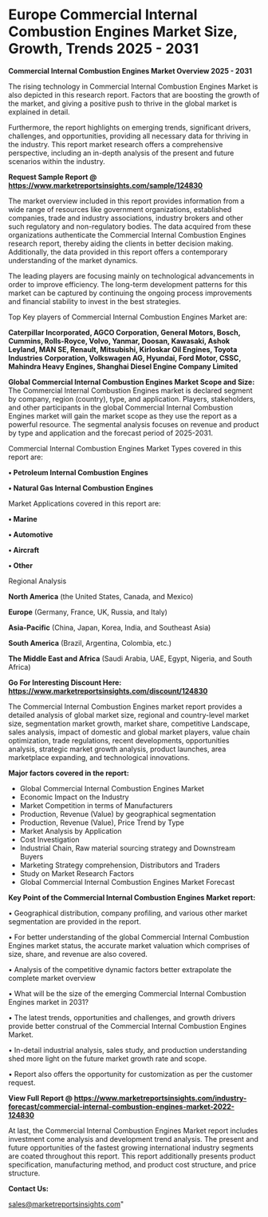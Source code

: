 # Europe Commercial Internal Combustion Engines Market Size, Growth, Trends 2025 - 2031

<Strong> Commercial Internal Combustion Engines Market Overview 2025 - 2031</strong>

The rising technology in Commercial Internal Combustion Engines Market is also depicted in this research report. Factors that are boosting the growth of the market, and giving a positive push to thrive in the global market is explained in detail.

Furthermore, the report highlights on emerging trends, significant drivers, challenges, and opportunities, providing all necessary data for thriving in the industry. This report market research offers a comprehensive perspective, including an in-depth analysis of the present and future scenarios within the industry.

<strong>Request Sample Report @ <a href=https://www.marketreportsinsights.com/sample/124830>https://www.marketreportsinsights.com/sample/124830</a></strong>

The market overview included in this report provides information from a wide range of resources like government organizations, established companies, trade and industry associations, industry brokers and other such regulatory and non-regulatory bodies. The data acquired from these organizations authenticate the Commercial Internal Combustion Engines research report, thereby aiding the clients in better decision making. Additionally, the data provided in this report offers a contemporary understanding of the market dynamics.

The leading players are focusing mainly on technological advancements in order to improve efficiency. The long-term development patterns for this market can be captured by continuing the ongoing process improvements and financial stability to invest in the best strategies.

Top Key players of Commercial Internal Combustion Engines Market are:

<strong>Caterpillar Incorporated, AGCO Corporation, General Motors, Bosch, Cummins, Rolls-Royce, Volvo, Yanmar, Doosan, Kawasaki, Ashok Leyland, MAN SE, Renault, Mitsubishi, Kirloskar Oil Engines, Toyota Industries Corporation, Volkswagen AG, Hyundai, Ford Motor, CSSC, Mahindra Heavy Engines, Shanghai Diesel Engine Company Limited</strong>

<strong><b>Global Commercial Internal Combustion Engines Market Scope and Size:</b></strong>
The Commercial Internal Combustion Engines market is declared segment by company, region (country), type, and application. Players, stakeholders, and other participants in the global Commercial Internal Combustion Engines market will gain the market scope as they use the report as a powerful resource. The segmental analysis focuses on revenue and product by type and application and the forecast period of 2025-2031.

Commercial Internal Combustion Engines Market Types covered in this report are:

<strong>• Petroleum Internal Combustion Engines

• Natural Gas Internal Combustion Engines</strong>

Market Applications covered in this report are:

<strong>• Marine

• Automotive

• Aircraft

• Other</strong> 

Regional Analysis

<strong>North America</strong> (the United States, Canada, and Mexico)

<strong>Europe</strong> (Germany, France, UK, Russia, and Italy)

<strong>Asia-Pacific</strong> (China, Japan, Korea, India, and Southeast Asia)

<strong>South America</strong> (Brazil, Argentina, Colombia, etc.)

<strong>The Middle East and Africa</strong> (Saudi Arabia, UAE, Egypt, Nigeria, and South Africa)

<strong>Go For Interesting Discount Here: <a href=https://www.marketreportsinsights.com/discount/124830>https://www.marketreportsinsights.com/discount/124830</a></strong>

The Commercial Internal Combustion Engines market report provides a detailed analysis of global market size, regional and country-level market size, segmentation market growth, market share, competitive Landscape, sales analysis, impact of domestic and global market players, value chain optimization, trade regulations, recent developments, opportunities analysis, strategic market growth analysis, product launches, area marketplace expanding, and technological innovations.

<strong><b>Major factors covered in the report:</b></strong>
<ul>
  <li>Global Commercial Internal Combustion Engines Market </li>
  <li>Economic Impact on the Industry</li>
  <li>Market Competition in terms of Manufacturers</li>
  <li>Production, Revenue (Value) by geographical segmentation</li>
  <li>Production, Revenue (Value), Price Trend by Type</li>
  <li>Market Analysis by Application</li>
  <li>Cost Investigation</li>
  <li>Industrial Chain, Raw material sourcing strategy and Downstream Buyers</li>
  <li>Marketing Strategy comprehension, Distributors and Traders</li>
  <li>Study on Market Research Factors</li>
  <li>Global Commercial Internal Combustion Engines Market Forecast</li>
</ul>

<strong><b>Key Point of the Commercial Internal Combustion Engines Market report:</b></strong>

• Geographical distribution, company profiling, and various other market segmentation are provided in the report.

• For better understanding of the global Commercial Internal Combustion Engines market status, the accurate market valuation which comprises of size, share, and revenue are also covered.

• Analysis of the competitive dynamic factors better extrapolate the complete market overview

• What will be the size of the emerging Commercial Internal Combustion Engines market in 2031?

• The latest trends, opportunities and challenges, and growth drivers provide better construal of the Commercial Internal Combustion Engines Market.

• In-detail industrial analysis, sales study, and production understanding shed more light on the future market growth rate and scope.

• Report also offers the opportunity for customization as per the customer request.

<strong><b>View Full Report @ <a href=https://www.marketreportsinsights.com/industry-forecast/commercial-internal-combustion-engines-market-2022-124830>https://www.marketreportsinsights.com/industry-forecast/commercial-internal-combustion-engines-market-2022-124830</a></b></strong>


At last, the Commercial Internal Combustion Engines Market report includes investment come analysis and development trend analysis. The present and future opportunities of the fastest growing international industry segments are coated throughout this report. This report additionally presents product specification, manufacturing method, and product cost structure, and price structure.

<strong>Contact Us:</strong>

sales@marketreportsinsights.com"
